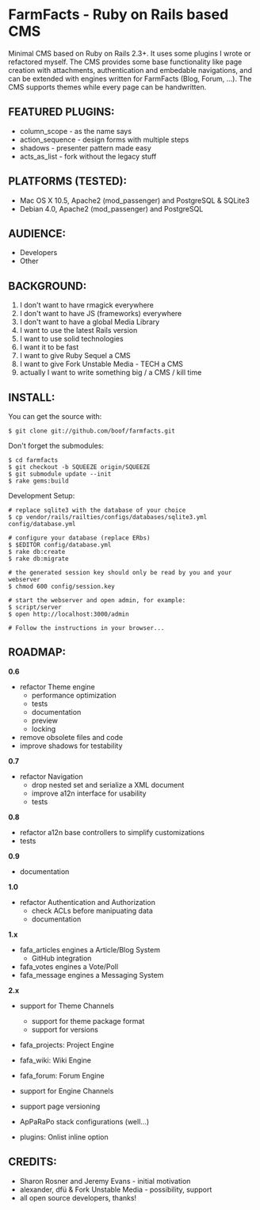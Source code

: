 FarmFacts - Ruby on Rails based CMS
===================================

Minimal CMS based on Ruby on Rails 2.3+. It uses some plugins I wrote or
refactored myself. The CMS provides some base functionality like page creation
with attachments, authentication and embedable navigations, and can be
extended with engines written for FarmFacts (Blog, Forum, ...).
The CMS supports themes while every page can be handwritten.

FEATURED PLUGINS:
-----------------

* column\_scope - as the name says
* action\_sequence - design forms with multiple steps
* shadows - presenter pattern made easy
* acts\_as\_list - fork without the legacy stuff

PLATFORMS (TESTED):
-------------------

* Mac OS X 10.5, Apache2 (mod\_passenger) and PostgreSQL & SQLite3
* Debian 4.0, Apache2 (mod\_passenger) and PostgreSQL

AUDIENCE:
---------

* Developers
* Other

BACKGROUND:
-----------

1. I don't want to have rmagick everywhere
2. I don't want to have JS (frameworks) everywhere
3. I don't want to have a global Media Library
4. I want to use the latest Rails version
5. I want to use solid technologies
6. I want it to be fast
7. I want to give Ruby Sequel a CMS
8. I want to give Fork Unstable Media - TECH a CMS
9. actually I want to write something big / a CMS / kill time

INSTALL:
--------

You can get the source with:

    $ git clone git://github.com/boof/farmfacts.git

Don't forget the submodules:

    $ cd farmfacts
    $ git checkout -b SQUEEZE origin/SQUEEZE
    $ git submodule update --init
    $ rake gems:build

Development Setup:

    # replace sqlite3 with the database of your choice
    $ cp vendor/rails/railties/configs/databases/sqlite3.yml config/database.yml

    # configure your database (replace ERbs)
    $ $EDITOR config/database.yml
    $ rake db:create
    $ rake db:migrate

    # the generated session key should only be read by you and your webserver
    $ chmod 600 config/session.key

    # start the webserver and open admin, for example:
    $ script/server
    $ open http://localhost:3000/admin

    # Follow the instructions in your browser...

ROADMAP:
--------

**0.6**

* refactor Theme engine
    * performance optimization
    * tests
    * documentation
    * preview
    * locking
* remove obsolete files and code
* improve shadows for testability

**0.7**

* refactor Navigation
    * drop nested set and serialize a XML document
    * improve a12n interface for usability
    * tests

**0.8**

* refactor a12n base controllers to simplify customizations
* tests

**0.9**

* documentation

**1.0**

* refactor Authentication and Authorization
    * check ACLs before manipuating data
    * documentation

**1.x**

* fafa_articles engines a Article/Blog System
    * GitHub integration
* fafa_votes engines a Vote/Poll
* fafa_message engines a Messaging System

**2.x**

* support for Theme Channels
    * support for theme package format
    * support for versions
* fafa_projects: Project Engine
* fafa_wiki: Wiki Engine
* fafa_forum: Forum Engine
* support for Engine Channels
* support page versioning
* ApPaRaPo stack configurations (well...)

* plugins: Onlist inline option

CREDITS:
--------

* Sharon Rosner and Jeremy Evans - initial motivation
* alexander, dfü & Fork Unstable Media - possibility, support
* all open source developers, thanks!
